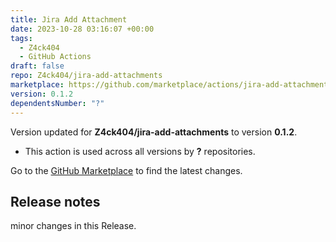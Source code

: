 ```yaml
---
title: Jira Add Attachment
date: 2023-10-28 03:16:07 +00:00
tags:
  - Z4ck404
  - GitHub Actions
draft: false
repo: Z4ck404/jira-add-attachments
marketplace: https://github.com/marketplace/actions/jira-add-attachment
version: 0.1.2
dependentsNumber: "?"
---
```



Version updated for **Z4ck404/jira-add-attachments** to version **0.1.2**.
- This action is used across all versions by **?** repositories.

Go to the [GitHub Marketplace](https://github.com/marketplace/actions/jira-add-attachment) to find the latest changes.

## Release notes

minor changes in this Release.
